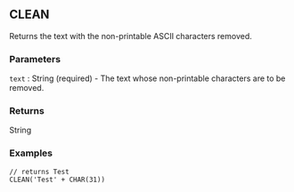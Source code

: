## CLEAN

Returns the text with the non-printable ASCII characters removed.

### Parameters
`text` : String (required) - The text whose non-printable characters are to be removed.

### Returns
String

### Examples
```
// returns Test
CLEAN('Test' + CHAR(31))
```